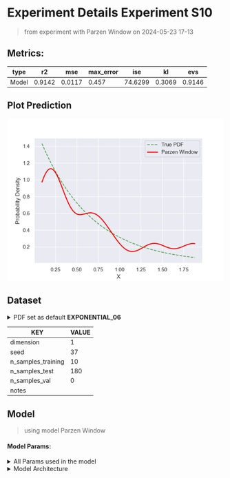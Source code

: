# Experiment Details Experiment S10
> from experiment with Parzen Window
> on 2024-05-23 17-13
## Metrics:
                                                                   
| type  | r2     | mse    | max_error | ise     | kl     | evs    |
|-------|--------|--------|-----------|---------|--------|--------|
| Model | 0.9142 | 0.0117 | 0.457     | 74.6299 | 0.3069 | 0.9146 |
                                                                   
## Plot Prediction

<img src="pdf_316bc33d.png">

## Dataset

<details><summary>PDF set as default <b>EXPONENTIAL_06</b></summary>

#### Dimension 1
                               
| type        | rate | weight |
|-------------|------|--------|
| exponential | 0.6  | 1      |
                               
</details>
                              
| KEY                | VALUE |
|--------------------|-------|
| dimension          | 1     |
| seed               | 37    |
| n_samples_training | 10    |
| n_samples_test     | 180   |
| n_samples_val      | 0     |
| notes              |       |
                              
## Model
> using model Parzen Window
#### Model Params:
<details><summary>All Params used in the model </summary>

                            
| KEY | VALUE              |
|-----|--------------------|
| h   | 0.1697189191100632 |
                            
</details>

<details><summary>Model Architecture </summary>

ParzenWindow_Model(h=0.1697189191100632, training=array([1.40171379, 0.16787657, 0.87159631, 1.87457757, 0.62793651,
       0.65341418, 0.23213689, 0.09226395, 0.18910752, 0.2477912 ]))
</details>

